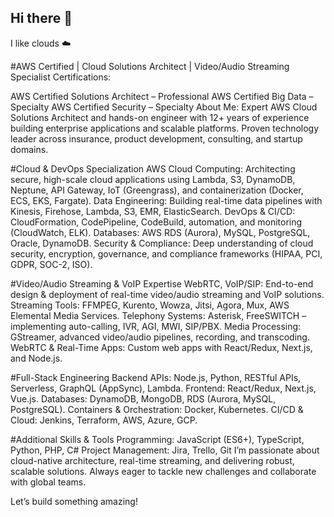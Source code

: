 ## Hi there 👋
I like clouds ☁️

#AWS Certified | Cloud Solutions Architect | Video/Audio Streaming Specialist
Certifications:

AWS Certified Solutions Architect – Professional
AWS Certified Big Data – Specialty
AWS Certified Security – Specialty
About Me:
Expert AWS Cloud Solutions Architect and hands-on engineer with 12+ years of experience building enterprise applications and scalable platforms. Proven technology leader across insurance, product development, consulting, and startup domains.

#Cloud & DevOps Specialization
AWS Cloud Computing: Architecting secure, high-scale cloud applications using Lambda, S3, DynamoDB, Neptune, API Gateway, IoT (Greengrass), and containerization (Docker, ECS, EKS, Fargate).
Data Engineering: Building real-time data pipelines with Kinesis, Firehose, Lambda, S3, EMR, ElasticSearch.
DevOps & CI/CD: CloudFormation, CodePipeline, CodeBuild, automation, and monitoring (CloudWatch, ELK).
Databases: AWS RDS (Aurora), MySQL, PostgreSQL, Oracle, DynamoDB.
Security & Compliance: Deep understanding of cloud security, encryption, governance, and compliance frameworks (HIPAA, PCI, GDPR, SOC-2, ISO).

#Video/Audio Streaming & VoIP Expertise
WebRTC, VoIP/SIP: End-to-end design & deployment of real-time video/audio streaming and VoIP solutions.
Streaming Tools: FFMPEG, Kurento, Wowza, Jitsi, Agora, Mux, AWS Elemental Media Services.
Telephony Systems: Asterisk, FreeSWITCH – implementing auto-calling, IVR, AGI, MWI, SIP/PBX.
Media Processing: GStreamer, advanced video/audio pipelines, recording, and transcoding.
WebRTC & Real-Time Apps: Custom web apps with React/Redux, Next.js, and Node.js.

#Full-Stack Engineering
Backend APIs: Node.js, Python, RESTful APIs, Serverless, GraphQL (AppSync), Lambda.
Frontend: React/Redux, Next.js, Vue.js.
Databases: DynamoDB, MongoDB, RDS (Aurora, MySQL, PostgreSQL).
Containers & Orchestration: Docker, Kubernetes.
CI/CD & Cloud: Jenkins, Terraform, AWS, Azure, GCP.

#Additional Skills & Tools
Programming: JavaScript (ES6+), TypeScript, Python, PHP, C#
Project Management: Jira, Trello, Git
I’m passionate about cloud-native architecture, real-time streaming, and delivering robust, scalable solutions. Always eager to tackle new challenges and collaborate with global teams.

Let’s build something amazing!
